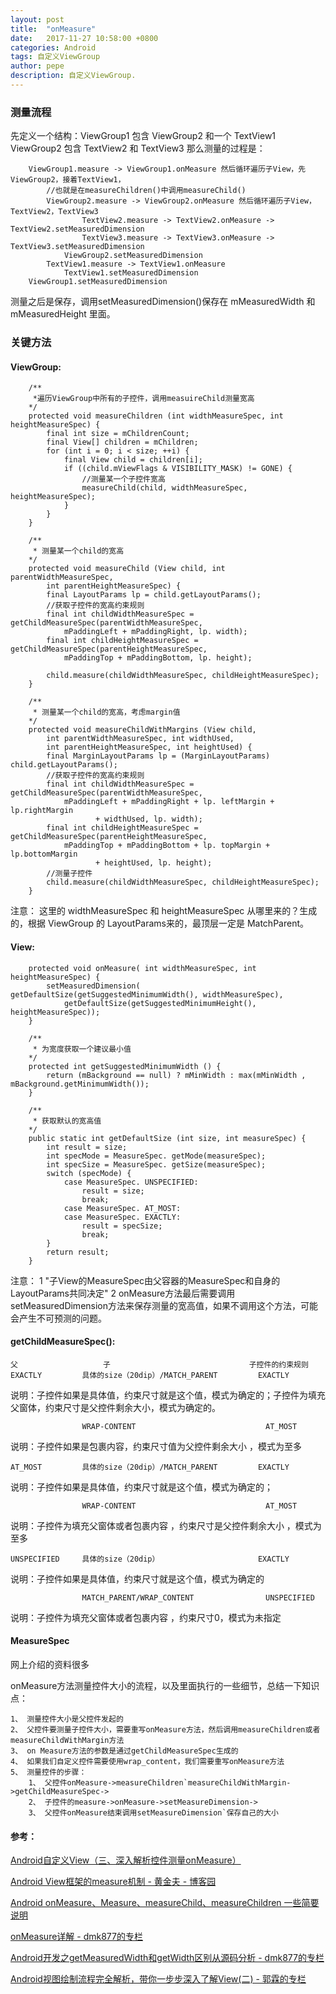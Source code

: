 ```yaml
---
layout: post
title:  "onMeasure"
date:   2017-11-27 10:58:00 +0800
categories: Android
tags: 自定义ViewGroup
author: pepe
description: 自定义ViewGroup.
---
```



### 测量流程
先定义一个结构：ViewGroup1 包含  ViewGroup2 和一个 TextView1
ViewGroup2 包含 TextView2 和 TextView3
那么测量的过程是：
    
~~~
    ViewGroup1.measure -> ViewGroup1.onMeasure 然后循环遍历子View，先ViewGroup2，接着TextView1，
        //也就是在measureChildren()中调用measureChild()
        ViewGroup2.measure -> ViewGroup2.onMeasure 然后循环遍历子View，TextView2，TextView3
                TextView2.measure -> TextView2.onMeasure -> TextView2.setMeasuredDimension
                TextView3.measure -> TextView3.onMeasure -> TextView3.setMeasuredDimension
            ViewGroup2.setMeasuredDimension
	    TextView1.measure -> TextView1.onMeasure
            TextView1.setMeasuredDimension
    ViewGroup1.setMeasuredDimension
~~~
测量之后是保存，调用setMeasuredDimension()保存在 mMeasuredWidth 和 mMeasuredHeight 里面。

### 关键方法
   
#### ViewGroup:
~~~   
    /**
     *遍历ViewGroup中所有的子控件，调用measuireChild测量宽高
    */
    protected void measureChildren (int widthMeasureSpec, int heightMeasureSpec) {
        final int size = mChildrenCount;
        final View[] children = mChildren;
        for (int i = 0; i < size; ++i) {
            final View child = children[i];
            if ((child.mViewFlags & VISIBILITY_MASK) != GONE) {
                //测量某一个子控件宽高
                measureChild(child, widthMeasureSpec, heightMeasureSpec);
            }
        }
    }
    
    /**
     * 测量某一个child的宽高
    */
    protected void measureChild (View child, int parentWidthMeasureSpec,
        int parentHeightMeasureSpec) {
        final LayoutParams lp = child.getLayoutParams();
        //获取子控件的宽高约束规则
        final int childWidthMeasureSpec = getChildMeasureSpec(parentWidthMeasureSpec,
            mPaddingLeft + mPaddingRight, lp. width);
        final int childHeightMeasureSpec = getChildMeasureSpec(parentHeightMeasureSpec,
            mPaddingTop + mPaddingBottom, lp. height);

        child.measure(childWidthMeasureSpec, childHeightMeasureSpec);
    }

    /**
     * 测量某一个child的宽高，考虑margin值
    */
    protected void measureChildWithMargins (View child,
        int parentWidthMeasureSpec, int widthUsed,
        int parentHeightMeasureSpec, int heightUsed) {
        final MarginLayoutParams lp = (MarginLayoutParams) child.getLayoutParams();
        //获取子控件的宽高约束规则
        final int childWidthMeasureSpec = getChildMeasureSpec(parentWidthMeasureSpec,
            mPaddingLeft + mPaddingRight + lp. leftMargin + lp.rightMargin
                   + widthUsed, lp. width);
        final int childHeightMeasureSpec = getChildMeasureSpec(parentHeightMeasureSpec,
            mPaddingTop + mPaddingBottom + lp. topMargin + lp.bottomMargin
                   + heightUsed, lp. height);
        //测量子控件
        child.measure(childWidthMeasureSpec, childHeightMeasureSpec);
    }
~~~

注意：
    这里的 widthMeasureSpec 和 heightMeasureSpec 从哪里来的？生成的，根据 ViewGroup 的 LayoutParams来的，最顶层一定是 MatchParent。


#### View:

~~~
    protected void onMeasure( int widthMeasureSpec, int heightMeasureSpec) {
        setMeasuredDimension( getDefaultSize(getSuggestedMinimumWidth(), widthMeasureSpec),
            getDefaultSize(getSuggestedMinimumHeight(), heightMeasureSpec));
    }
    
    /**
     * 为宽度获取一个建议最小值
    */
    protected int getSuggestedMinimumWidth () {
        return (mBackground == null) ? mMinWidth : max(mMinWidth , mBackground.getMinimumWidth());
    }

    /**
     * 获取默认的宽高值
    */
    public static int getDefaultSize (int size, int measureSpec) {
        int result = size;
        int specMode = MeasureSpec. getMode(measureSpec);
        int specSize = MeasureSpec. getSize(measureSpec);
        switch (specMode) {
            case MeasureSpec. UNSPECIFIED:
                result = size;
                break;
            case MeasureSpec. AT_MOST:
            case MeasureSpec. EXACTLY:
                result = specSize;
                break;
        }   
        return result;
    }
~~~
注意：
    1 "子View的MeasureSpec由父容器的MeasureSpec和自身的LayoutParams共同决定"
    2 onMeasure方法最后需要调用setMeasuredDimension方法来保存测量的宽高值，如果不调用这个方法，可能会产生不可预测的问题。


#### getChildMeasureSpec():      

    父                   子                               子控件的约束规则                 
    EXACTLY         具体的size（20dip）/MATCH_PARENT         EXACTLY	
    
说明：子控件如果是具体值，约束尺寸就是这个值，模式为确定的；子控件为填充父窗体，约束尺寸是父控件剩余大小，模式为确定的。
    
                    WRAP-CONTENT                             AT_MOST
                    
说明：子控件如果是包裹内容，约束尺寸值为父控件剩余大小 ，模式为至多   
                 
    AT_MOST         具体的size（20dip）/MATCH_PARENT         EXACTLY
    
说明：子控件如果是具体值，约束尺寸就是这个值，模式为确定的；

                    WRAP-CONTENT                             AT_MOST
                    
说明：子控件为填充父窗体或者包裹内容 ，约束尺寸是父控件剩余大小 ，模式为至多

    UNSPECIFIED     具体的size（20dip）                      EXACTLY
    
说明：子控件如果是具体值，约束尺寸就是这个值，模式为确定的   

                    MATCH_PARENT/WRAP_CONTENT                UNSPECIFIED
                    
说明：子控件为填充父窗体或者包裹内容 ，约束尺寸0，模式为未指定   
                 
   
#### MeasureSpec 
网上介绍的资料很多 
   
onMeasure方法测量控件大小的流程，以及里面执行的一些细节，总结一下知识点：

    1、 测量控件大小是父控件发起的
    2、 父控件要测量子控件大小，需要重写onMeasure方法，然后调用measureChildren或者measureChildWithMargin方法
    3、 on Measure方法的参数是通过getChildMeasureSpec生成的
    4、 如果我们自定义控件需要使用wrap_content，我们需要重写onMeasure方法
    5、 测量控件的步骤：
        1、 父控件onMeasure->measureChildren`measureChildWithMargin->getChildMeasureSpec->
        2、 子控件的measure->onMeasure->setMeasureDimension->
        3、 父控件onMeasure结束调用setMeasureDimension`保存自己的大小
   
   
   

#### 参考：

[Android自定义View（三、深入解析控件测量onMeasure）](http://blog.csdn.net/xmxkf/article/details/51490283)

[Android View框架的measure机制 - 黄金夫 - 博客园](http://www.cnblogs.com/xyhuangjinfu/p/5435201.html)

[Android onMeasure、Measure、measureChild、measureChildren 一些简要说明](http://blog.csdn.net/jjwwmlp456/article/details/43964785)

[onMeasure详解 - dmk877的专栏](http://blog.csdn.net/dmk877/article/details/49558367)

[Android开发之getMeasuredWidth和getWidth区别从源码分析 - dmk877的专栏](http://blog.csdn.net/dmk877/article/details/49734869)

[Android视图绘制流程完全解析，带你一步步深入了解View(二) - 郭霖的专栏](http://blog.csdn.net/guolin_blog/article/details/16330267)